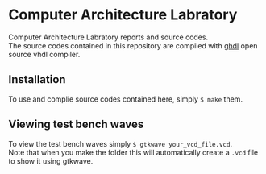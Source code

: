 # Computer Architecture Labratory
Computer Architecture Labratory reports and source codes.  
The source codes contained in this repository are compiled with [ghdl](https://github.com/tgingold/ghdl) open source vhdl compiler.  
## Installation
To use and complie source codes contained here, simply ```$ make``` them. 
## Viewing test bench waves
To view the test bench waves simply ```$ gtkwave your_vcd_file.vcd```.  
Note that when you make the folder this will automatically create a ```.vcd``` file to show it using gtkwave.
